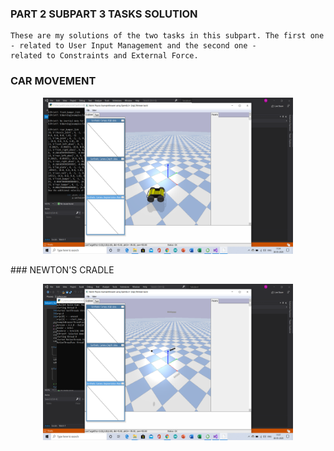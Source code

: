 ### PART 2 SUBPART 3 TASKS SOLUTION
    These are my solutions of the two tasks in this subpart. The first one - related to User Input Management and the second one - 
    related to Constraints and External Force.
### CAR MOVEMENT
    
 <p align="center">
 <img  width="400" height="250" src="https://github.com/Terabyte17/Robo-Summer-Camp-20/blob/master/Part2/Subpart%203/SOLUTION/car.png">
     </p>
### NEWTON'S CRADLE
    <p align="center">
 <img  width="400" height="250" src="https://github.com/Terabyte17/Robo-Summer-Camp-20/blob/master/Part2/Subpart%203/SOLUTION/Newton%20Cradle.png">
    </p>
